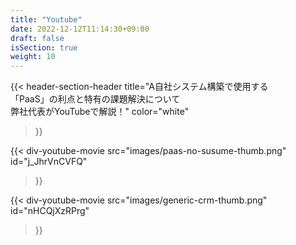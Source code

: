 ```yaml
---
title: "Youtube"
date: 2022-12-12T11:14:30+09:00
draft: false
isSection: true
weight: 10
---
```


{{< header-section-header 
    title="A自社システム構築で使用する<br class='hidden lg:block'>「PaaS」の利点と特有の課題解決について<br class='hidden lg:block'>弊社代表がYouTubeで解説！"
    color="white"
>}}

<div class="flex flex-col md:flex-row gap-y-10 md:gap-y-0 3xl:gap-y-0 justify-between items-center mx-auto md:w-11/12 2xl:w-3/4 md:max-w-[1500px]">

{{< div-youtube-movie 
    src="images/paas-no-susume-thumb.png"
    id="j_JhrVnCVFQ" 
>}}

{{< div-youtube-movie 
    src="images/generic-crm-thumb.png"
    id="nHCQjXzRPrg" 
>}}

</div>